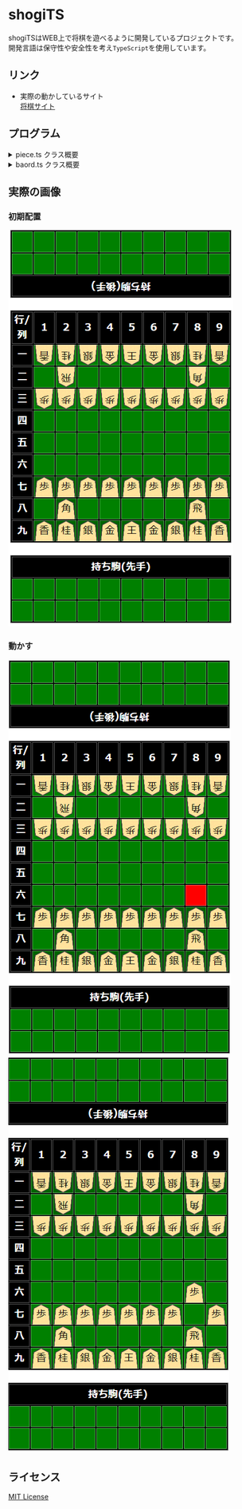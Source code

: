 # shogiTS
shogiTSはWEB上で将棋を遊べるように開発しているプロジェクトです。  
開発言語は保守性や安全性を考え`TypeScript`を使用しています。  
## リンク
 - 実際の動かしているサイト  
[将棋サイト](http://sanae.starfree.jp/pre/shogi)

## プログラム

<details>
<summary>piece.ts クラス概要</summary>

### piece.ts
ここでは将棋の駒に関するクラスを定義しています。 
 - `boardSize`
    ボードサイズ(9*9マス)を格納します。
 - `partition`
    方向が切り替わったことを示す番兵です。 
 - `Position`
    駒の位置(行,列)を格納する型エイリアス`[number][number]`です。
 - `Direction`
    方向を指定することが出来る列挙型です。

 - `Piece`
    各駒の基底クラスです。
    - `public`メンバ
        - `isSente`
            駒の所有者は先手かどうかを格納します。  
            `undefined`の時所有者なしと判定されます。
        - `canPromotion`
            成ることが出来るクラスかを格納します。
        - `changePromotoionStatus():void`
            その駒を成らせます。  
            `canPromotion`が`false|undefined`の時`Error`を`throw`します。
        - `getIsPromoted():boolean`
            成っているかどうかを返します。
        - `setRefusePromotion():boolean`
        成ることを拒否します。  
        すでに拒否されていた場合`Error`を`throw`します。
        - `getRefusedPromotion():boolean`
            成ることを拒否したかどうかを返します。
        - `toString():string`
            駒の表示名を返します。
    - `abstruct`
        - `generateMovePositions`
            各駒が動ける位置を格納した配列を生成します。

    - `protected`メンバ
        - `isPromoted`
            成ったかどうかを格納します。
        - `refusedPromotion`
            成らないことを選択されたかを格納します。
        - `getLinearMovePotirions(Position,number,[Direction,Direction?][],boolean|undefined)`
            その駒が動くことのできる位置を配列で返します。  
            各引数の説明  
            1. 駒の位置`[行番号,列番号]`
            2. 何マス動くか。端まで動ける場合は`boardSize`を指定します。
            3. 方向を示します。
            4. 先手かどうかを指定します。

            `getLinearMovePositions([2, 3], 3, [[Direction.Up], [Direction.Down, Direction.Left]], true);`
            の時3マス上方向と左下に動くことが出来る。
 - `Air`  
    空白のクラスです。  
    `isSente`は`undefined`であり所有者はいません。  
    `toString`は空白を返します。  
    動ける位置を取得しようと`generateMovePositions`を呼び出した場合`Error`を`throw`します。
 - `King`  
    王将のクラスです。  
    `canPromotion`は`false`であり成ることはできません。  
    `toString`は`王`を返します。
    ![](pic/pieces/king.png)
 - `Rook`  
    飛車クラスです。
    `toString`は`飛`を返します。  
    成っている場合は`竜`を返します。
    ![](pic/pieces/rook1.png)
    ![](pic/pieces/rook2.png)
 - `Bishop`  
    角クラスです。
    `toString`は`角`を返します。  
    成っている場合は`龍`を返します。
    ![](pic/pieces/bishop.png)
    ![](pic/pieces/bishop2.png)
 - `Pawn`
    歩クラスです。    
    `toString`は`歩`を返します。  
    成っている場合は`と`を返します。
    ![](pic/pieces/pawn1.png)
    ![](pic/pieces/pawn2.png)
 - `Lance`
    香車クラスです。  
    `toString`は`香`を返します。
    ![](pic/pieces/lance1.png)
    ![](pic/pieces/lance2.png)
 - `Knight`
    香車クラスです。  
    `toString`は`桂`を返します。
    ![](pic/pieces/knight1.png)
    ![](pic/pieces/knight2.png)
 - `GoldGen`
    金クラスです。
    `canPromotion`は`false`であり成ることはできません。     
    `toString`は`金`を返します。
    ![](pic/pieces/goldgen.png)
 - `SilverGen`
    銀クラスです。
    `canPromotion`は`false`であり成ることはできません。     
    `toString`は`銀`を返します。
    ![](pic/pieces/silvergen1.png)
    ![](pic/pieces/silvergen2.png)

</details>

<details>
<summary>baord.ts クラス概要</summary>

### baord.ts
ここでは`Board`クラスを定義しており駒を動かしたりなどの機能を持っています。
- `matrix`
    駒を格納します。初期値はすべて`Air`がセットされます。
- `senteCapturedPieces`
    先手が確保した駒を格納します。初期値は[]です。
- `goteCapturedPieces`
    後手が確保した駒を格納します。初期値は[]です。
- `isSenteTurn`
    現在先手が指す番かを格納します。
- `isPromotionAllowed`
    成るかならないかを質問し`true`または`false`を返す関数です。
- `clearSet`
    すべてを`Air`オブジェクトで埋めます。
- `defaultSet`
    盤面を初期配置にします。
- `move`
    `[fromRow,fromCol]`から`[toRow,toCol]`へ駒を移動させます。  
    成功した時には`true`を返します。  
    動かそうとした駒が自分のでないときや障害物があるなどして移動させれないとき`false`を返します。
- `moveCapturedPiece`
    所持駒を盤面へ移動させます。
    成功時には`true`を、失敗した時`false`を返します。
- `goNext`
    指す番を切り替えます。

</details>

## 実際の画像
### 初期配置
![](pic/default.png)
### 動かす
![](pic/move1.png)
![](pic/move2.png)

## ライセンス
[MIT License](https://opensource.org/license/mit)